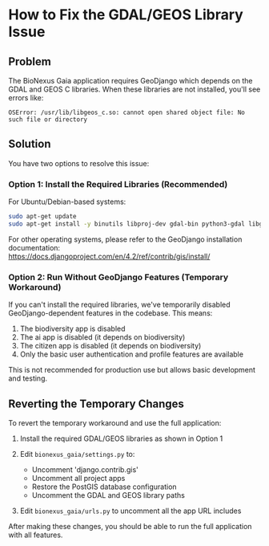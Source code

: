 # How to Fix the GDAL/GEOS Library Issue

## Problem
The BioNexus Gaia application requires GeoDjango which depends on the GDAL and GEOS C libraries. When these libraries are not installed, you'll see errors like:

```
OSError: /usr/lib/libgeos_c.so: cannot open shared object file: No such file or directory
```

## Solution
You have two options to resolve this issue:

### Option 1: Install the Required Libraries (Recommended)
For Ubuntu/Debian-based systems:
```bash
sudo apt-get update
sudo apt-get install -y binutils libproj-dev gdal-bin python3-gdal libgeos-dev
```

For other operating systems, please refer to the GeoDjango installation documentation:
https://docs.djangoproject.com/en/4.2/ref/contrib/gis/install/

### Option 2: Run Without GeoDjango Features (Temporary Workaround)
If you can't install the required libraries, we've temporarily disabled GeoDjango-dependent features in the codebase. This means:

1. The biodiversity app is disabled
2. The ai app is disabled (it depends on biodiversity)
3. The citizen app is disabled (it depends on biodiversity)
4. Only the basic user authentication and profile features are available

This is not recommended for production use but allows basic development and testing.

## Reverting the Temporary Changes
To revert the temporary workaround and use the full application:

1. Install the required GDAL/GEOS libraries as shown in Option 1
2. Edit `bionexus_gaia/settings.py` to:
   - Uncomment 'django.contrib.gis'
   - Uncomment all project apps
   - Restore the PostGIS database configuration
   - Uncomment the GDAL and GEOS library paths

3. Edit `bionexus_gaia/urls.py` to uncomment all the app URL includes

After making these changes, you should be able to run the full application with all features.